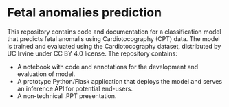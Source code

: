 # Fetal anomalies prediction

This repository contains code and documentation for a classification model that predicts fetal anomalis using Cardiotocography (CPT) data. The model is trained and evaluated using the Cardiotocography dataset, distributed by UC Irvine under CC BY 4.0 license.
The repository contains:
- A notebook with code and annotations for the development and evaluation of model.
- A prototype Python/Flask application that deploys the model and serves an inference API for potential end-users.
- A non-technical .PPT presentation.
